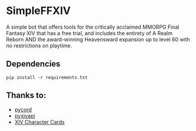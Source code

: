 # SimpleFFXIV
A simple bot that offers tools for the critically acclaimed MMORPG Final Fantasy XIV that has a free trial, and includes the entirety of A Realm Reborn AND the award-winning Heavensward expansion up to level 60 with no restrictions on playtime.

## Dependencies
`pip install -r requirements.txt`

## Thanks to:
- [pycord](https://github.com/Pycord-Development/pycord)
- [pyxivapi](https://github.com/xivapi/xivapi-py)
- [XIV Character Cards](https://github.com/ArcaneDisgea/XIV-Character-Cards)